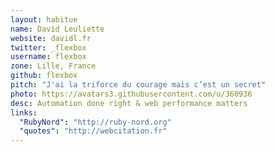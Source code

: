 ```yaml
---
layout: habitue
name: David Leuliette
website: davidl.fr
twitter: _flexbox
username: flexbox
zone: Lille, France
github: flexbox
pitch: "J'ai la triforce du courage mais c’est un secret"
photo: https://avatars3.githubusercontent.com/u/360936
desc: Automation done right & web performance matters
links:
  "RubyNord": "http://ruby-nord.org"
  "quotes": "http://webcitation.fr"
---
```

